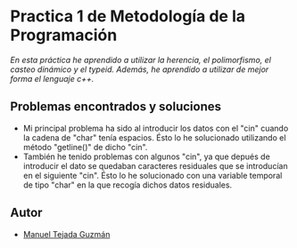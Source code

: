 # Practica 1 de Metodología de la Programación
 
_En esta práctica he aprendido a utilizar la herencia, el polimorfismo, el casteo dinámico y el typeid._
_Además, he aprendido a utilizar de mejor forma el lenguaje c++._

## Problemas encontrados y soluciones
- Mi principal problema ha sido al introducir los datos con el "cin" cuando la cadena de "char" tenía espacios. Ésto lo he solucionado utilizando el método "getline()" de dicho "cin".
- También he tenido problemas con algunos "cin", ya que depués de introducir el dato se quedaban caracteres residuales que se introducían en el siguiente "cin". Ésto lo he solucionado con una variable temporal de tipo "char" en la que recogía dichos datos residuales.

## Autor
- [Manuel Tejada Guzmán](https://github.com/manuTGrt)
